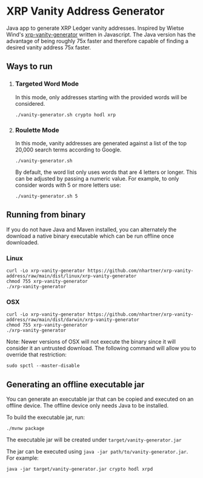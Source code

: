 # XRP Vanity Address Generator

Java app to generate XRP Ledger vanity addresses. Inspired by Wietse
Wind's [xrp-vanity-generator](https://github.com/WietseWind/xrp-vanity-generator)
written in Javascript. The Java version has the advantage of being roughly 75x faster and therefore
capable of finding a desired vanity address 75x faster.

## Ways to run

1. ### Targeted Word Mode
   In this mode, only addresses starting with the provided words will be considered.
   ```shell
   ./vanity-generator.sh crypto hodl xrp
   ```

1. ### Roulette Mode

   In this mode, vanity addresses are generated against a list of the top 20,000 search terms
   according to Google.
   ```shell
   ./vanity-generator.sh
   ```
   By default, the word list only uses words that are 4 letters or longer. This can be adjusted by
   passing a numeric value. For example, to only consider words with 5 or more letters use:
   ```shell
   ./vanity-generator.sh 5
   ```

## Running from binary

If you do not have Java and Maven installed, you can alternately the download a native binary executable which can be run offline once downloaded.

### Linux
```shell
curl -Lo xrp-vanity-generator https://github.com/nhartner/xrp-vanity-address/raw/main/dist/linux/xrp-vanity-generator
chmod 755 xrp-vanity-generator
./xrp-vanity-generator
```

### OSX
```shell
curl -Lo xrp-vanity-generator https://github.com/nhartner/xrp-vanity-address/raw/main/dist/darwin/xrp-vanity-generator
chmod 755 xrp-vanity-generator
./xrp-vanity-generator
```
Note: Newer versions of OSX will not execute the binary since it will consider it an untrusted download. The following command
will allow you to override that restriction:
```shell
sudo spctl --master-disable
```

## Generating an offline executable jar

You can generate an executable jar that can be copied and executed on an offline device.
The offline device only needs Java to be installed.

To build the executable jar, run:
```shell
./mvnw package
```

The executable jar will be created under `target/vanity-generator.jar`

The jar can be executed using `java -jar path/to/vanity-generator.jar`. For example:
```shell
java -jar target/vanity-generator.jar crypto hodl xrpd
```


